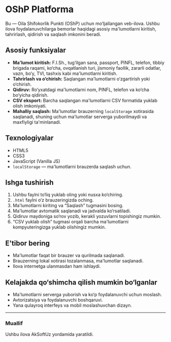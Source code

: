 # OShP Platforma

Bu — Oila Shifokorlik Punkti (OShP) uchun mo‘ljallangan veb-ilova. Ushbu ilova foydalanuvchilarga bemorlar haqidagi asosiy ma'lumotlarni kiritish, tahrirlash, qidirish va saqlash imkonini beradi.

## Asosiy funksiyalar

- **Ma'lumot kiritish:** F.I.Sh., tug‘ilgan sana, passport, PINFL, telefon, tibbiy brigada raqami, ko‘cha, ovqatlanish turi, jismoniy faollik, zararli odatlar, vazn, bo‘y, TVI, tashxis kabi ma'lumotlarni kiritish.
- **Tahrirlash va o‘chirish:** Saqlangan ma'lumotlarni o‘zgartirish yoki o‘chirish.
- **Qidiruv:** Ro‘yxatdagi ma'lumotlarni nom, PINFL, telefon va ko‘cha bo‘yicha qidirish.
- **CSV eksport:** Barcha saqlangan ma'lumotlarni CSV formatida yuklab olish imkoniyati.
- **Mahalliy saqlash:** Ma'lumotlar brauzerning `localStorage` xotirasida saqlanadi, shuning uchun ma'lumotlar serverga yuborilmaydi va maxfiyligi ta'minlanadi.

## Texnologiyalar

- HTML5
- CSS3
- JavaScript (Vanilla JS)
- `localStorage` — ma'lumotlarni brauzerda saqlash uchun.

## Ishga tushirish

1. Ushbu faylni to‘liq yuklab oling yoki nusxa ko‘chiring.
2. `.html` faylni o‘z brauzeringizda oching.
3. Ma'lumotlarni kiriting va “Saqlash” tugmasini bosing.
4. Ma'lumotlar avtomatik saqlanadi va jadvalda ko‘rsatiladi.
5. Qidiruv maydoniga so‘rov yozib, kerakli yozuvlarni topishingiz mumkin.
6. “CSV yuklab olish” tugmasi orqali barcha ma'lumotlarni kompyuteringizga yuklab olishingiz mumkin.

## E'tibor bering

- Ma'lumotlar faqat bir brauzer va qurilmada saqlanadi.
- Brauzerning lokal xotirasi tozalanmasa, ma'lumotlar saqlanadi.
- Ilova internetga ulanmasdan ham ishlaydi.

## Kelajakda qo‘shimcha qilish mumkin bo‘lganlar

- Ma'lumotlarni serverga yuborish va ko‘p foydalanuvchi uchun moslash.
- Avtorizatsiya va foydalanuvchi boshqaruvi.
- Yana qulayroq interfeys va mobil moslashuvchan dizayn.

---

### Muallif

Ushbu ilova AkSoftUz yordamida yaratildi.